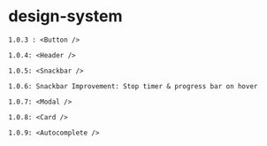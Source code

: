 # design-system

    1.0.3 : <Button />

    1.0.4: <Header />

    1.0.5: <Snackbar />

    1.0.6: Snackbar Improvement: Stop timer & progress bar on hover

    1.0.7: <Modal />
    
    1.0.8: <Card />

    1.0.9: <Autocomplete />
